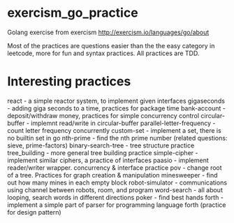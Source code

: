 # exercism_go_practice
Golang exercise from exercism http://exercism.io/languages/go/about

Most of the practices are questions easier than the the easy category 
in leetcode, more for fun and syntax practices. 
All practices are TDD.

Interesting practices 
==============================
react - a simple reactor system, to implement given interfaces
gigaseconds - adding giga seconds to a time, practices for package time
bank-account - deposit/withdraw money, practices for simple concurrency control
circular-buffer - implemnt read/write in circular-buffer
parallel-letter-frequency - count letter frequency concurrently
custom-set - implement a set, there is no builtin set in go 
nth-prime - find the nth prime number (related questions: sieve, prime-factors)
binary-search-tree - tree structure practice
tree_building - more general tree building practice
simple-cipher - implement similar ciphers, a practice of interfaces
paasio - implement reader/writer wrapper. concurrency & interface practice
pov - change root of a tree. Practices for graph creation & manipulation 
minesweeper - find out how many mines in each empty block
robot-simulator - communications using channel between robots, room, and program
word-search - all about looping, search words in different directions
poker - find best hands
forth - implement a simple part of parser for programming language forth
        (practice for design pattern)

